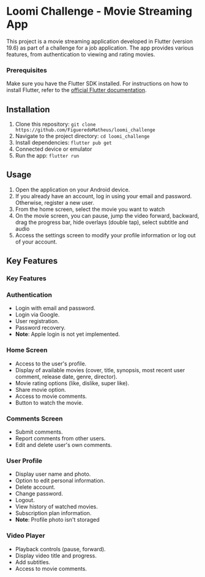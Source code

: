 # Loomi Challenge - Movie Streaming App

This project is a movie streaming application developed in Flutter (version 19.6) as part of a challenge for a job application. The app provides various features, from authentication to viewing and rating movies.

### Prerequisites

Make sure you have the Flutter SDK installed. For instructions on how to install Flutter, refer to the [official Flutter documentation](https://flutter.dev/docs/get-started/install).

## Installation

1. Clone this repository: `git clone https://github.com/FigueredoMatheus/loomi_challenge`
2. Navigate to the project directory: `cd loomi_challenge`
3. Install dependencies: `flutter pub get`
4. Connected device or emulator
5. Run the app: `flutter run`

## Usage

1. Open the application on your Android device.
2. If you already have an account, log in using your email and password. Otherwise, register a new user.
3. From the home screen, select the movie you want to watch
4. On the movie screen, you can pause, jump the video forward, backward, drag the progress bar, hide overlays (double tap), select subtitle and audio
5. Access the settings screen to modify your profile information or log out of your account.

## Key Features

### Key Features
### Authentication
- Login with email and password.
- Login via Google.
- User registration.
- Password recovery.
- **Note**: Apple login is not yet implemented.
### Home Screen
- Access to the user's profile.
- Display of available movies (cover, title, synopsis, most recent user comment, release date, genre, director).
- Movie rating options (like, dislike, super like).
- Share movie option.
- Access to movie comments.
- Button to watch the movie.
### Comments Screen
- Submit comments.
- Report comments from other users.
- Edit and delete user's own comments.
### User Profile
- Display user name and photo.
- Option to edit personal information.
- Delete account.
- Change password.
- Logout.
- View history of watched movies.
- Subscription plan information.
- **Note**: Profile photo isn't storaged
### Video Player
- Playback controls (pause, forward).
- Display video title and progress.
- Add subtitles.
- Access to movie comments.

